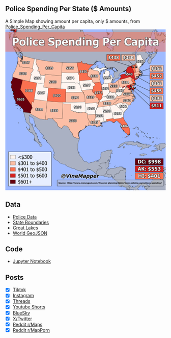 ## Police Spending Per State ($ Amounts)
A Simple Map showing amount per capita, only $ amounts, from [Police_Spending_Per_Capita](../Police_Spending_Per_Capita/)
![Map](Police_Spending_Per_Capita_Inversed.png)

## Data
* [Police Data](https://www.moneygeek.com/financial-planning/taxes/state-policing-corrections-spending/)
* [State Boundaries](https://www.census.gov/geographies/mapping-files/time-series/geo/carto-boundary-file.html)
* [Great Lakes](https://usicecenter.gov/Products/GreatLakesData)
* [World GeoJSON](https://public.opendatasoft.com/explore/dataset/world-administrative-boundaries/export/?flg=en-us)


## Code
* [Jupyter Notebook](FormatData.ipynb)

## Posts
- [x] [Tiktok](https://www.tiktok.com/@vinemapper/video/7455749004903714094)
- [x] [Instagram](https://www.instagram.com/p/DEX1JctyERD/)
- [x] [Threads](https://www.threads.net/@vinemapper/post/DEX1Kg4yVgS)
- [x] [Youtube Shorts](https://youtube.com/shorts/U7V7DIhOxu8)
- [x] [BlueSky](https://bsky.app/profile/vinemapper.bsky.social/post/3leu5i76wrs2g)
- [x] [X/Twitter](https://x.com/VineMapper/status/1875237553982599247)
- [x] [Reddit r/Maps](https://www.reddit.com/r/Maps/comments/1hss7lg/police_spending_per_capita/)
- [x] [Reddit r/MapPorn](https://www.reddit.com/r/MapPorn/comments/1hss7bg/police_spending_per_capita/)
